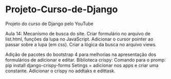# Projeto-Curso-de-Django
Projeto do curso de Django pelo YouTube

Aula 14:
Mecanismo de busca do site.
Criar formulário no arquivo de list.html, funções da lupa no JavaScript.
Adicionar o cursor pointer ao passar sobre a lupa (em css).
Criar a lógica da busca no arquivo views.

Adição de pacotes do bootstrap 4 para melhorias na apresentação dos formulários de adicionar e editar.
Biblioteca crispy:
Comando para o promp: pip install django-crispy-forms
Setings = adicionar nos apps e criar uma constante.
Adicionar o crispy no addtaks e edittask.


